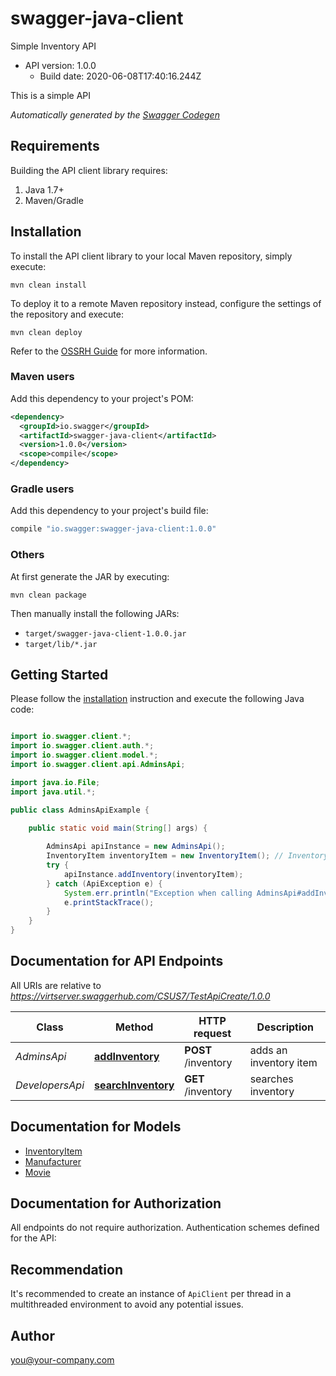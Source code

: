 # swagger-java-client

Simple Inventory API
- API version: 1.0.0
  - Build date: 2020-06-08T17:40:16.244Z

This is a simple API


*Automatically generated by the [Swagger Codegen](https://github.com/swagger-api/swagger-codegen)*


## Requirements

Building the API client library requires:
1. Java 1.7+
2. Maven/Gradle

## Installation

To install the API client library to your local Maven repository, simply execute:

```shell
mvn clean install
```

To deploy it to a remote Maven repository instead, configure the settings of the repository and execute:

```shell
mvn clean deploy
```

Refer to the [OSSRH Guide](http://central.sonatype.org/pages/ossrh-guide.html) for more information.

### Maven users

Add this dependency to your project's POM:

```xml
<dependency>
  <groupId>io.swagger</groupId>
  <artifactId>swagger-java-client</artifactId>
  <version>1.0.0</version>
  <scope>compile</scope>
</dependency>
```

### Gradle users

Add this dependency to your project's build file:

```groovy
compile "io.swagger:swagger-java-client:1.0.0"
```

### Others

At first generate the JAR by executing:

```shell
mvn clean package
```

Then manually install the following JARs:

* `target/swagger-java-client-1.0.0.jar`
* `target/lib/*.jar`

## Getting Started

Please follow the [installation](#installation) instruction and execute the following Java code:

```java

import io.swagger.client.*;
import io.swagger.client.auth.*;
import io.swagger.client.model.*;
import io.swagger.client.api.AdminsApi;

import java.io.File;
import java.util.*;

public class AdminsApiExample {

    public static void main(String[] args) {
        
        AdminsApi apiInstance = new AdminsApi();
        InventoryItem inventoryItem = new InventoryItem(); // InventoryItem | Inventory item to add
        try {
            apiInstance.addInventory(inventoryItem);
        } catch (ApiException e) {
            System.err.println("Exception when calling AdminsApi#addInventory");
            e.printStackTrace();
        }
    }
}

```

## Documentation for API Endpoints

All URIs are relative to *https://virtserver.swaggerhub.com/CSUS7/TestApiCreate/1.0.0*

Class | Method | HTTP request | Description
------------ | ------------- | ------------- | -------------
*AdminsApi* | [**addInventory**](docs/AdminsApi.md#addInventory) | **POST** /inventory | adds an inventory item
*DevelopersApi* | [**searchInventory**](docs/DevelopersApi.md#searchInventory) | **GET** /inventory | searches inventory


## Documentation for Models

 - [InventoryItem](docs/InventoryItem.md)
 - [Manufacturer](docs/Manufacturer.md)
 - [Movie](docs/Movie.md)


## Documentation for Authorization

All endpoints do not require authorization.
Authentication schemes defined for the API:

## Recommendation

It's recommended to create an instance of `ApiClient` per thread in a multithreaded environment to avoid any potential issues.

## Author

you@your-company.com

